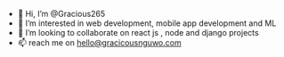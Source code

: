 - 👋 Hi, I’m @Gracious265
- 👀 I’m interested in web development, mobile app development and ML
- 💞️ I’m looking to collaborate on react js , node and django projects
- 📫 reach me on hello@gracicousnguwo.com

<!---
Gracious265/Gracious265 is a ✨ special ✨ repository because its `README.md` (this file) appears on your GitHub profile.
You can click the Preview link to take a look at your changes.
--->

